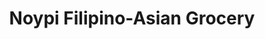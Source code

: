 ---
title: "Noypi Filipino-Asian Grocery"
url: /pompton-lakes/noypi-filipino-asian-grocery/
shop: Supermarkt
---